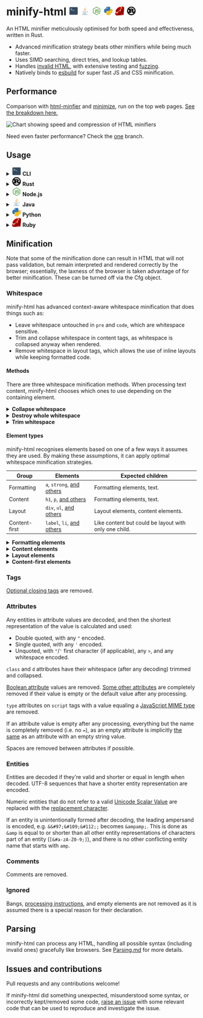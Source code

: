 <h1>
minify-html
<img width="24" src="./icon/cli.png">
<img width="24" src="./icon/java.png">
<img width="24" src="./icon/nodejs.png">
<img width="24" src="./icon/python.png">
<img width="24" src="./icon/ruby.png">
<img width="24" src="./icon/rust.png">
</h1>

An HTML minifier meticulously optimised for both speed and effectiveness, written in Rust.

- Advanced minification strategy beats other minifiers while being much faster.
- Uses SIMD searching, direct tries, and lookup tables.
- Handles [invalid HTML](./notes/Parsing.md), with extensive testing and [fuzzing](./fuzz).
- Natively binds to [esbuild](https://github.com/wilsonzlin/esbuild-rs) for super fast JS and CSS minification.

## Performance

Comparison with [html-minfier](https://github.com/kangax/html-minifier) and [minimize](https://github.com/Swaagie/minimize), run on the top web pages. [See the breakdown here.](./bench)

<img width="415" alt="Chart showing speed and compression of HTML minifiers" src="https://wilsonl.in/minify-html/bench/0.5.2/core/average-combined.png">

Need even faster performance? Check the [one](https://github.com/wilsonzlin/minify-html/tree/one) branch.

## Usage

<details>
<summary><img width="24" src="./icon/cli.png"> <strong>CLI</strong></summary>

Precompiled binaries are available for x86-64 Linux, macOS, and Windows.

### Get

[Linux](https://wilsonl.in/minify-html/bin/0.5.2-linux-x86_64) |
[macOS](https://wilsonl.in/minify-html/bin/0.5.2-macos-x86_64) |
[Windows](https://wilsonl.in/minify-html/bin/0.5.2-windows-x86_64.exe)

### Use

Use the `--help` argument for more details.

```bash
minify-html --src /path/to/src.html --out /path/to/output.min.html --css --js
```

</details>

<details>
<summary><img width="24" src="./icon/rust.png"> <strong>Rust</strong></summary>

### Get

```toml
[dependencies]
minify-html = { version = "0.5.2", features = ["js-esbuild"] }
```

Building with the `js-esbuild` feature requires the Go compiler to be installed as well, to build the [JS and CSS minifier](https://github.com/wilsonzlin/esbuild-rs).

If the `js-esbuild` feature is not enabled, `cfg.minify_js` and `cfg.minify_css` will have no effect.

### Use

Check out the [docs](https://docs.rs/minify-html) for API and usage examples.

</details>

<details>
<summary><img width="24" src="./icon/nodejs.png"> <strong>Node.js</strong></summary>

- Package: [@minify-html/js](https://www.npmjs.com/package/@minify-html/js)
- Binding: [N-API](https://nodejs.org/api/n-api.html)
- Platforms: Linux (ARM64 and x86-64), macOS (x86-64), Windows (x86-64); Node.js 8.6.0 and higher

### Get

Using npm:

```bash
npm i @minify-html/js
```

Using Yarn:

```bash
yarn add @minify-html/js
```

### Use

```js
const minifyHtml = require("@minify-html/js");

// Refer to TypeScript definitions for details.
const cfg = minifyHtml.createConfiguration({ minify_js: false, minify_css: false });
const minified = minifyHtml.minify("<p>  Hello, world!  </p>", cfg);
```

minify-html is also available for TypeScript:

```ts
import * as minifyHtml from "@minify-html/js";
import * as fs from "fs";

const cfg = minifyHtml.createConfiguration({ minify_js: false, minify_css: false });
const minified = minifyHtml.minify("<p>  Hello, world!  </p>", cfg);
```

</details>

<details>
<summary><img width="24" src="./icon/java.png"> <strong>Java</strong></summary>

- Package: [in.wilsonl.minifyhtml](https://search.maven.org/artifact/in.wilsonl.minifyhtml/minify-html)
- Binding: [JNI](https://github.com/jni-rs/jni-rs)
- Platforms: Linux, macOS, Windows; Java 7 and higher

### Get

Add as a Maven dependency:

```xml
<dependency>
  <groupId>in.wilsonl.minifyhtml</groupId>
  <artifactId>minify-html</artifactId>
  <version>0.5.2</version>
</dependency>
```

### Use

```java
import in.wilsonl.minifyhtml.Configuration;
import in.wilsonl.minifyhtml.MinifyHtml;
import in.wilsonl.minifyhtml.SyntaxException;

Configuration cfg = new Configuration.Builder()
    .setMinifyJs(false)
    .setMinifyCss(false)
    .build();

String minified = MinifyHtml.minify("<p>  Hello, world!  </p>", cfg);
```

</details>

<details>
<summary><img width="24" src="./icon/python.png"> <strong>Python</strong></summary>

- Package: [minify-html](https://pypi.org/project/minify-html)
- Binding: [PyO3](https://github.com/PyO3/pyo3)
- Platforms: Linux, macOS, Windows; Python 3.7 and higher

### Get

Add the PyPI project as a dependency and install it using `pip` or `pipenv`.

### Use

```python
import minify_html

minified = minify_html.minify("<p>  Hello, world!  </p>", minify_js=False, minify_css=False)
```

</details>

<details>
<summary><img width="24" src="./icon/ruby.png"> <strong>Ruby</strong></summary>

- Package: [minify_html](https://rubygems.org/gems/minify_html)
- Binding: [Rutie](https://github.com/danielpclark/rutie)
- Platforms: Linux, macOS; Ruby 2.5 and higher

### Get

Add the library as a dependency to `Gemfile` or `*.gemspec`.

### Use

```ruby
require 'minify_html'

print MinifyHtml.minify("<p>  Hello, world!  </p>", { :minify_js => false, :minify_css => false })
```

</details>

## Minification

Note that some of the minification done can result in HTML that will not pass validation, but remain interpreted and rendered correctly by the browser; essentially, the laxness of the browser is taken advantage of for better minification. These can be turned off via the Cfg object.

### Whitespace

minify-html has advanced context-aware whitespace minification that does things such as:

- Leave whitespace untouched in `pre` and `code`, which are whitespace sensitive.
- Trim and collapse whitespace in content tags, as whitespace is collapsed anyway when rendered.
- Remove whitespace in layout tags, which allows the use of inline layouts while keeping formatted code.

#### Methods

There are three whitespace minification methods. When processing text content, minify-html chooses which ones to use depending on the containing element.

<details>
<summary><strong>Collapse whitespace</strong></summary>

> **Applies to:** any element except [whitespace sensitive](./src/spec/tag/whitespace.rs) elements.

Reduce a sequence of whitespace characters in text nodes to a single space (U+0020).

<table><thead><tr><th>Before<th>After<tbody><tr><td>

```html
<p>↵
··The·quick·brown·fox↵
··jumps·over·the·lazy↵
··dog.↵
</p>
```

<td>

```html
<p>·The·quick·brown·fox·jumps·over·the·lazy·dog.·</p>
```

</table>
</details>

<details>
<summary><strong>Destroy whole whitespace</strong></summary>

> **Applies to:** any element except [whitespace sensitive](./src/spec/tag/whitespace.rs), [content](src/spec/tag/whitespace.rs), [content-first](./src/spec/tag/whitespace.rs), and [formatting](./src/spec/tag/whitespace.rs) elements.

Remove any text nodes between tags that only consist of whitespace characters.

<table><thead><tr><th>Before<th>After<tbody><tr><td>

```html
<ul>↵
··<li>A</li>↵
··<li>B</li>↵
··<li>C</li>↵
</ul>
```

<td>

```html
<ul>↵
··<li>A</li><li>B</li><li>C</li>↵
</ul>
```

</table>
</details>

<details>
<summary><strong>Trim whitespace</strong></summary>

> **Applies to:** any element except [whitespace sensitive](./src/spec/tag/whitespace.rs) and [formatting](./src/spec/tag/whitespace.rs) elements.

Remove any leading/trailing whitespace from any leading/trailing text nodes of a tag.

<table><thead><tr><th>Before<th>After<tbody><tr><td>

```html
<p>↵
··Hey,·I·<em>just</em>·found↵
··out·about·this·<strong>cool</strong>·website!↵
··<sup>[1]</sup>↵
</p>
```

<td>

```html
<p>Hey,·I·<em>just</em>·found↵
··out·about·this·<strong>cool</strong>·website!↵
··<sup>[1]</sup></p>
```

</table>
</details>

#### Element types

minify-html recognises elements based on one of a few ways it assumes they are used. By making these assumptions, it can apply optimal whitespace minification strategies.

|Group|Elements|Expected children|
|---|---|---|
|Formatting|`a`, `strong`, [and others](./src/spec/tag/whitespace.rs)|Formatting elements, text.|
|Content|`h1`, `p`, [and others](src/spec/tag/whitespace.rs)|Formatting elements, text.|
|Layout|`div`, `ul`, [and others](./src/spec/tag/whitespace.rs)|Layout elements, content elements.|
|Content-first|`label`, `li`, [and others](./src/spec/tag/whitespace.rs)|Like content but could be layout with only one child.|

<details>
<summary><strong>Formatting elements</strong></summary>

> Whitespace is collapsed.

Formatting elements are usually inline elements that wrap around part of some text in a content element, so its whitespace isn't trimmed as they're probably part of the content.

</details>

<details>
<summary><strong>Content elements</strong></summary>

> Whitespace is trimmed and collapsed.

Content elements usually represent a contiguous and complete unit of content such as a paragraph. As such, whitespace is significant but sequences of them are most likely due to formatting.

###### Before

```html
<p>↵
··Hey,·I·<em>just</em>·found↵
··out·about·this·<strong>cool</strong>·website!↵
··<sup>[1]</sup>↵
</p>
```

###### After

```html
<p>Hey,·I·<em>just</em>·found·out·about·this·<strong>cool</strong>·website!·<sup>[1]</sup></p>
```

</details>

<details>
<summary><strong>Layout elements</strong></summary>

> Whitespace is trimmed and collapsed. Whole whitespace is removed.

These elements should only contain other elements and no text. This makes it possible to remove whole whitespace, which is useful when using `display: inline-block` so that whitespace between elements (e.g. indentation) does not alter layout and styling.

###### Before

```html
<ul>↵
··<li>A</li>↵
··<li>B</li>↵
··<li>C</li>↵
</ul>
```

###### After

```html
<ul><li>A</li><li>B</li><li>C</li></ul>
```

</details>

<details>
<summary><strong>Content-first elements</strong></summary>

> Whitespace is trimmed and collapsed.

These elements are usually like content elements but are occasionally used like a layout element with one child. Whole whitespace is not removed as it might contain content, but this is OK for using as layout as there is only one child and whitespace is trimmed.

###### Before

```html
<li>↵
··<article>↵
····<section></section>↵
····<section></section>↵
··</article>↵
</li>
```

###### After

```html
<li><article><section></section><section></section></article></li>
```

</details>

### Tags

[Optional closing tags](https://html.spec.whatwg.org/multipage/syntax.html#syntax-tag-omission) are removed.

### Attributes

Any entities in attribute values are decoded, and then the shortest representation of the value is calculated and used:

- Double quoted, with any `"` encoded.
- Single quoted, with any `'` encoded.
- Unquoted, with `"`/`'` first character (if applicable), any `>`, and any whitespace encoded.

`class` and `d` attributes have their whitespace (after any decoding) trimmed and collapsed.

[Boolean attribute](./gen/attrs.json) values are removed.
[Some other attributes](./gen/attrs.json) are completely removed if their value is empty or the default value after any processing.

`type` attributes on `script` tags with a value equaling a [JavaScript MIME type](https://mimesniff.spec.whatwg.org/#javascript-mime-type) are removed.

If an attribute value is empty after any processing, everything but the name is completely removed (i.e. no `=`), as an empty attribute is implicitly [the same](https://html.spec.whatwg.org/multipage/syntax.html#attributes-2) as an attribute with an empty string value.

Spaces are removed between attributes if possible.

### Entities

Entities are decoded if they're valid and shorter or equal in length when decoded. UTF-8 sequences that have a shorter entity representation are encoded.

Numeric entities that do not refer to a valid [Unicode Scalar Value](https://www.unicode.org/glossary/#unicode_scalar_value) are replaced with the [replacement character](https://en.wikipedia.org/wiki/Specials_(Unicode_block)#Replacement_character).

If an entity is unintentionally formed after decoding, the leading ampersand is encoded, e.g. `&&#97;&#109;&#112;;` becomes `&ampamp;`. This is done as `&amp` is equal to or shorter than all other entity representations of characters part of an entity (`[&#a-zA-Z0-9;]`), and there is no other conflicting entity name that starts with `amp`.

### Comments

Comments are removed.

### Ignored

Bangs, [processing instructions](https://en.wikipedia.org/wiki/Processing_Instruction), and empty elements are not removed as it is assumed there is a special reason for their declaration.

## Parsing

minify-html can process any HTML, handling all possible syntax (including invalid ones) gracefully like browsers. See [Parsing.md](./notes/Parsing.md) for more details.  

## Issues and contributions

Pull requests and any contributions welcome!

If minify-html did something unexpected, misunderstood some syntax, or incorrectly kept/removed some code, [raise an issue](https://github.com/wilsonzlin/minify-html/issues) with some relevant code that can be used to reproduce and investigate the issue.
